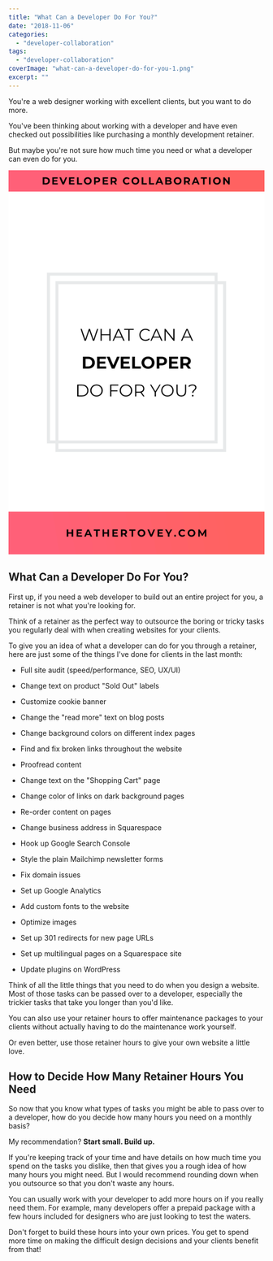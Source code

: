 ```yaml
---
title: "What Can a Developer Do For You?"
date: "2018-11-06"
categories: 
  - "developer-collaboration"
tags: 
  - "developer-collaboration"
coverImage: "what-can-a-developer-do-for-you-1.png"
excerpt: ""
---
```


You're a web designer working with excellent clients, but you want to do more.

You've been thinking about working with a developer and have even checked out possibilities like purchasing a monthly development retainer.

But maybe you're not sure how much time you need or what a developer can even do for you.

  

![ What Can A Developer Do For You? ](./images/what-can-a-developer-do-for-you.png)

## What Can a Developer Do For You?

First up, if you need a web developer to build out an entire project for you, a retainer is not what you're looking for.

Think of a retainer as the perfect way to outsource the boring or tricky tasks you regularly deal with when creating websites for your clients.

To give you an idea of what a developer can do for you through a retainer, here are just some of the things I've done for clients in the last month:

- Full site audit (speed/performance, SEO, UX/UI)
    
- Change text on product "Sold Out" labels
    
- Customize cookie banner
    
- Change the "read more" text on blog posts
    
- Change background colors on different index pages
    
- Find and fix broken links throughout the website
    
- Proofread content
    
- Change text on the "Shopping Cart" page
    
- Change color of links on dark background pages
    
- Re-order content on pages
    
- Change business address in Squarespace
    
- Hook up Google Search Console
    
- Style the plain Mailchimp newsletter forms
    
- Fix domain issues
    
- Set up Google Analytics
    
- Add custom fonts to the website
    
- Optimize images
    
- Set up 301 redirects for new page URLs
    
- Set up multilingual pages on a Squarespace site
    
- Update plugins on WordPress
    

Think of all the little things that you need to do when you design a website. Most of those tasks can be passed over to a developer, especially the trickier tasks that take you longer than you'd like.

You can also use your retainer hours to offer maintenance packages to your clients without actually having to do the maintenance work yourself.

Or even better, use those retainer hours to give your own website a little love.

## How to Decide How Many Retainer Hours You Need

So now that you know what types of tasks you might be able to pass over to a developer, how do you decide how many hours you need on a monthly basis?

My recommendation? **Start small. Build up.**

If you're keeping track of your time and have details on how much time you spend on the tasks you dislike, then that gives you a rough idea of how many hours you might need. But I would recommend rounding down when you outsource so that you don't waste any hours.

You can usually work with your developer to add more hours on if you really need them. For example, many developers offer a prepaid package with a few hours included for designers who are just looking to test the waters.

Don't forget to build these hours into your own prices. You get to spend more time on making the difficult design decisions and your clients benefit from that!
